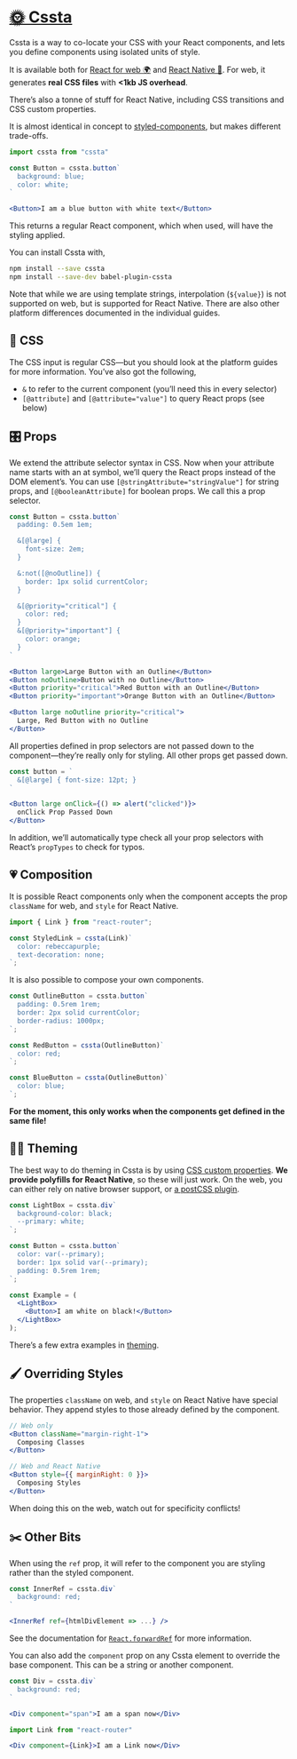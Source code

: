 # [🌞 Cssta](https://jacobp100.github.io/cssta)

Cssta is a way to co-locate your CSS with your React components, and lets you define components using isolated units of style.

It is available both for [React for web 🌍](https://jacobp100.github.io/cssta/web) and [React Native 📱](https://jacobp100.github.io/cssta/native). For web, it generates **real CSS files** with **<1kb JS overhead**.

There’s also a tonne of stuff for React Native, including CSS transitions and CSS custom properties.

It is almost identical in concept to [styled-components](https://github.com/styled-components/styled-components), but makes different trade-offs.

```jsx
import cssta from "cssta"

const Button = cssta.button`
  background: blue;
  color: white;
`

<Button>I am a blue button with white text</Button>
```

This returns a regular React component, which when used, will have the styling applied.

You can install Cssta with,

```bash
npm install --save cssta
npm install --save-dev babel-plugin-cssta
```

Note that while we are using template strings, interpolation (`${value}`) is not supported on web, but is supported for React Native. There are also other platform differences documented in the individual guides.

## 📝 CSS

The CSS input is regular CSS—but you should look at the platform guides for more information. You’ve also got the following,

* `&` to refer to the current component (you’ll need this in every selector)
* `[@attribute]` and `[@attribute="value"]` to query React props (see below)

## 🎛 Props

We extend the attribute selector syntax in CSS. Now when your attribute name starts with an at symbol, we’ll query the React props instead of the DOM element’s. You can use `[@stringAttribute="stringValue"]` for string props, and `[@booleanAttribute]` for boolean props. We call this a prop selector.

```jsx
const Button = cssta.button`
  padding: 0.5em 1em;

  &[@large] {
    font-size: 2em;
  }

  &:not([@noOutline]) {
    border: 1px solid currentColor;
  }

  &[@priority="critical"] {
    color: red;
  }
  &[@priority="important"] {
    color: orange;
  }
`

<Button large>Large Button with an Outline</Button>
<Button noOutline>Button with no Outline</Button>
<Button priority="critical">Red Button with an Outline</Button>
<Button priority="important">Orange Button with an Outline</Button>

<Button large noOutline priority="critical">
  Large, Red Button with no Outline
</Button>
```

All properties defined in prop selectors are not passed down to the component—they’re really only for styling. All other props get passed down.

```jsx
const button = `
  &[@large] { font-size: 12pt; }
`

<Button large onClick={() => alert("clicked")}>
  onClick Prop Passed Down
</Button>
```

In addition, we’ll automatically type check all your prop selectors with React’s `propTypes` to check for typos.

## 💗 Composition

It is possible React components only when the component accepts the prop `className` for web, and `style` for React Native.

```jsx
import { Link } from "react-router";

const StyledLink = cssta(Link)`
  color: rebeccapurple;
  text-decoration: none;
`;
```

It is also possible to compose your own components.

```jsx
const OutlineButton = cssta.button`
  padding: 0.5rem 1rem;
  border: 2px solid currentColor;
  border-radius: 1000px;
`;

const RedButton = cssta(OutlineButton)`
  color: red;
`;

const BlueButton = cssta(OutlineButton)`
  color: blue;
`;
```

**For the moment, this only works when the components get defined in the same file!**

## 🏳️‍🌈 Theming

The best way to do theming in Cssta is by using [CSS custom properties](https://developer.mozilla.org/en-US/docs/Web/CSS/Using_CSS_variables). **We provide polyfills for React Native**, so these will just work. On the web, you can either rely on native browser support, or [a postCSS plugin](https://github.com/MadLittleMods/postcss-css-variables).

```jsx
const LightBox = cssta.div`
  background-color: black;
  --primary: white;
`;

const Button = cssta.button`
  color: var(--primary);
  border: 1px solid var(--primary);
  padding: 0.5rem 1rem;
`;

const Example = (
  <LightBox>
    <Button>I am white on black!</Button>
  </LightBox>
);
```

There’s a few extra examples in [theming](https://jacobp100.github.io/cssta/theming).

## 🖌 Overriding Styles

The properties `className` on web, and `style` on React Native have special behavior. They append styles to those already defined by the component.

```jsx
// Web only
<Button className="margin-right-1">
  Composing Classes
</Button>

// Web and React Native
<Button style={{ marginRight: 0 }}>
  Composing Styles
</Button>
```

When doing this on the web, watch out for specificity conflicts!

## ✂️ Other Bits

When using the `ref` prop, it will refer to the component you are styling rather than the styled component.

```jsx
const InnerRef = cssta.div`
  background: red;
`

<InnerRef ref={htmlDivElement => ...} />
```

See the documentation for [`React.forwardRef`](https://reactjs.org/docs/forwarding-refs.html) for more information.

You can also add the `component` prop on any Cssta element to override the base component. This can be a string or another component.

```jsx
const Div = cssta.div`
  background: red;
`

<Div component="span">I am a span now</Div>
```

```jsx
import Link from "react-router"

<Div component={Link}>I am a Link now</Div>
```
